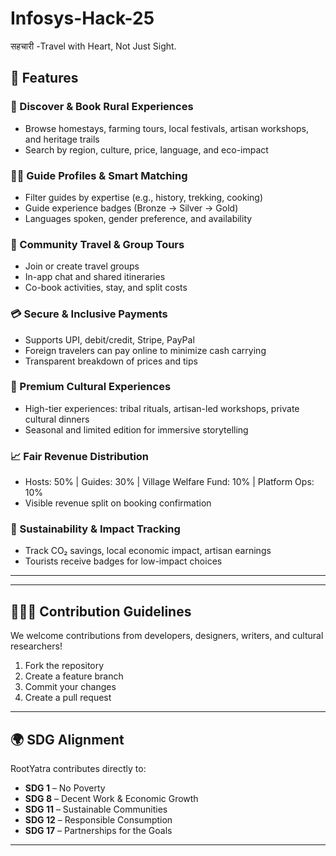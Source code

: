 # Infosys-Hack-25
सहचारी -Travel with Heart, Not Just Sight.

## 🚀 Features

### 🏡 Discover & Book Rural Experiences
- Browse homestays, farming tours, local festivals, artisan workshops, and heritage trails
- Search by region, culture, price, language, and eco-impact

### 👨‍🏫 Guide Profiles & Smart Matching
- Filter guides by expertise (e.g., history, trekking, cooking)
- Guide experience badges (Bronze → Silver → Gold)
- Languages spoken, gender preference, and availability

### 👥 Community Travel & Group Tours
- Join or create travel groups
- In-app chat and shared itineraries
- Co-book activities, stay, and split costs

### 💳 Secure & Inclusive Payments
- Supports UPI, debit/credit, Stripe, PayPal
- Foreign travelers can pay online to minimize cash carrying
- Transparent breakdown of prices and tips

### 🪷 Premium Cultural Experiences
- High-tier experiences: tribal rituals, artisan-led workshops, private cultural dinners
- Seasonal and limited edition for immersive storytelling

### 📈 Fair Revenue Distribution
- Hosts: 50% | Guides: 30% | Village Welfare Fund: 10% | Platform Ops: 10%
- Visible revenue split on booking confirmation

### 🌱 Sustainability & Impact Tracking
- Track CO₂ savings, local economic impact, artisan earnings
- Tourists receive badges for low-impact choices

---

---

## 🧑‍🤝‍🧑 Contribution Guidelines

We welcome contributions from developers, designers, writers, and cultural researchers!

1. Fork the repository
2. Create a feature branch
3. Commit your changes
4. Create a pull request

---

## 🌍 SDG Alignment

RootYatra contributes directly to:
- **SDG 1** – No Poverty
- **SDG 8** – Decent Work & Economic Growth
- **SDG 11** – Sustainable Communities
- **SDG 12** – Responsible Consumption
- **SDG 17** – Partnerships for the Goals

---


